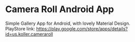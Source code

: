 # Camera Roll Android App
Simple Gallery App for Android, with lovely Material Design.<br>
PlayStore link: https://play.google.com/store/apps/details?id=us.koller.cameraroll
